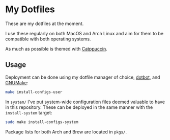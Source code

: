 # My Dotfiles

These are my dotfiles at the moment.

I use these regularly on both MacOS and Arch Linux and aim for them to be
compatible with both operating systems.

As much as possible is themed with [Catppuccin][].

[Catppuccin]: https://github.com/catppuccin/catppuccin

## Usage

Deployment can be done using my dotfile manager of choice, [dotbot][], and
[GNUMake][]:

```sh
make install-configs-user
```

In `system/` I've put system-wide configuration files deemed valuable to have
in this repository. These can be deployed in the same manner with the
`install-system` target:

```sh
sudo make install-configs-system
```

Package lists for both Arch and Brew are located in `pkgs/`.

[dotbot]: https://github.com/anishathalye/dotbot
[GNUMake]: https://www.gnu.org/software/make/
